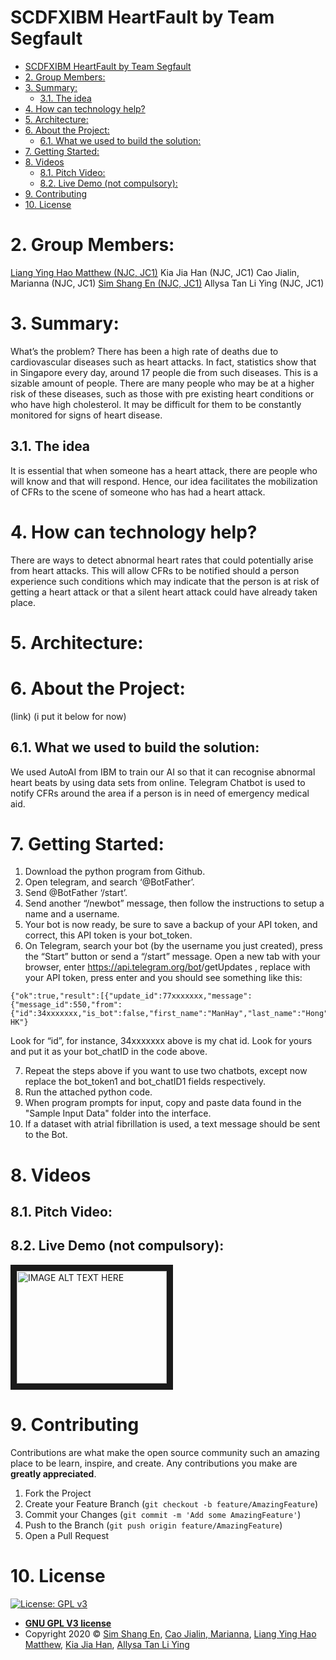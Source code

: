 # SCDFXIBM HeartFault by Team Segfault

- [SCDFXIBM HeartFault by Team Segfault](#scdfxibm-heartfault-by-team-segfault)
- [2. Group Members:](#2-group-members)
- [3. Summary:](#3-summary)
  - [3.1. The idea](#31-the-idea)
- [4. How can technology help?](#4-how-can-technology-help)
- [5. Architecture:](#5-architecture)
- [6. About the Project:](#6-about-the-project)
  - [6.1. What we used to build the solution:](#61-what-we-used-to-build-the-solution)
- [7. Getting Started:](#7-getting-started)
- [8. Videos](#8-videos)
  - [8.1. Pitch Video:](#81-pitch-video)
  - [8.2. Live Demo (not compulsory):](#82-live-demo-not-compulsory)
- [9. Contributing](#9-contributing)
- [10. License](#10-license)

# 2. Group Members:
[Liang Ying Hao Matthew (NJC, JC1)](https://github.com/MattLiangYH/)
Kia Jia Han (NJC, JC1)
Cao Jialin, Marianna  (NJC, JC1)
[Sim Shang En (NJC, JC1)](https://github.com/12458)
Allysa Tan Li Ying (NJC, JC1)

# 3. Summary:
What’s the problem?
There has been a high rate of deaths due to cardiovascular diseases such as heart attacks. In fact, statistics show that in Singapore every day, around 17 people die from such diseases. This is a sizable amount of people. There are many people who may be at a higher risk of these diseases, such as those with pre existing heart conditions or who have high cholesterol. It may be difficult for them to be constantly monitored for signs of heart disease.
## 3.1. The idea
It is essential that when someone has a heart attack, there are people who will know and that will respond. Hence, our idea facilitates the mobilization of CFRs to the scene of someone who has had a heart attack.

# 4. How can technology help?
There are ways to detect abnormal heart rates that could potentially arise from heart attacks. This will allow CFRs to be notified should a person experience such conditions which may indicate that the person is at risk of getting a heart attack or that a silent heart attack could have already taken place.

# 5. Architecture:

# 6. About the Project:
(link) (i put it below for now)
## 6.1. What we used to build the solution:

We used AutoAI from IBM to train our AI so that it can recognise abnormal heart beats by using data sets from online. Telegram Chatbot is used to notify CFRs around the area if a person is in need of emergency medical aid.

# 7. Getting Started:

1. Download the python program from Github.
2. Open telegram, and search ‘@BotFather’.
3. Send @BotFather ‘/start’.
4. Send another “/newbot” message, then follow the instructions to setup a name and a username.
5. Your bot is now ready, be sure to save a backup of your API token, and correct, this API token is your bot_token.
6. On Telegram, search your bot (by the username you just created), press the “Start” button or send a “/start” message.
Open a new tab with your browser, enter https://api.telegram.org/bot<yourtoken>/getUpdates , replace <yourtoken> with your API token, press enter and you should see something like this: 
```
{"ok":true,"result":[{"update_id":77xxxxxxx,"message":{"message_id":550,"from":{"id":34xxxxxxx,"is_bot":false,"first_name":"ManHay","last_name":"Hong","username":"manhay212","language_code":"en-HK"}
```
Look for “id”, for instance, 34xxxxxxx above is my chat id. Look for yours and put it as your bot_chatID in the code above.

7. Repeat the steps above if you want to use two chatbots, except now replace the bot_token1 and bot_chatID1 fields respectively.
8. Run the attached python code.
9. When program prompts for input, copy and paste data found in the "Sample Input Data" folder into the interface. 
10. If a dataset with atrial fibrillation is used, a text message should be sent to the Bot.

# 8. Videos
## 8.1. Pitch Video:
## 8.2. Live Demo (not compulsory):
<a href="http://www.youtube.com/watch?feature=player_embedded&v=YOUTUBE_VIDEO_ID_HERE
" target="_blank"><img src="http://img.youtube.com/vi/YOUTUBE_VIDEO_ID_HERE/0.jpg" 
alt="IMAGE ALT TEXT HERE" width="240" height="180" border="10" /></a>

# 9. Contributing

Contributions are what make the open source community such an amazing place to be learn, inspire, and create. Any contributions you make are **greatly appreciated**.

1. Fork the Project
2. Create your Feature Branch (`git checkout -b feature/AmazingFeature`)
3. Commit your Changes (`git commit -m 'Add some AmazingFeature'`)
4. Push to the Branch (`git push origin feature/AmazingFeature`)
5. Open a Pull Request

# 10. License

[![License: GPL v3](https://img.shields.io/badge/License-GPLv3-blue.svg)](https://www.gnu.org/licenses/gpl-3.0)
- **[GNU GPL V3 license](https://www.gnu.org/licenses/gpl-3.0.en.html)**
- Copyright 2020 © [Sim Shang En](https://github.com/12458), [Cao Jialin, Marianna](https://github.com/mariannacao), [Liang Ying Hao Matthew](https://github.com/12458), [Kia Jia Han](https://github.com/12458), [Allysa Tan Li Ying](https://github.com/12458) 
